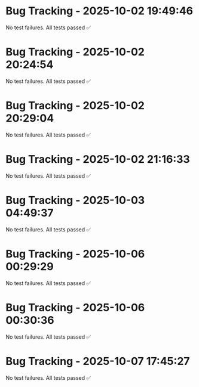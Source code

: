 # Bug Tracking - 2025-10-02 19:49:46

No test failures. All tests passed ✅

# Bug Tracking - 2025-10-02 20:24:54

No test failures. All tests passed ✅

# Bug Tracking - 2025-10-02 20:29:04

No test failures. All tests passed ✅

# Bug Tracking - 2025-10-02 21:16:33

No test failures. All tests passed ✅

# Bug Tracking - 2025-10-03 04:49:37

No test failures. All tests passed ✅

# Bug Tracking - 2025-10-06 00:29:29

No test failures. All tests passed ✅

# Bug Tracking - 2025-10-06 00:30:36

No test failures. All tests passed ✅

# Bug Tracking - 2025-10-07 17:45:27

No test failures. All tests passed ✅
